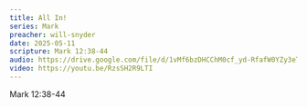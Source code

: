 ```yaml
---
title: All In!
series: Mark
preacher: will-snyder
date: 2025-05-11
scripture: Mark 12:38-44
audio: https://drive.google.com/file/d/1vMf6bzDHCChM0cf_yd-RfafW0YZy3eTV/view?usp=sharing
video: https://youtu.be/RzsSH2R9LTI
---
```

Mark 12:38-44